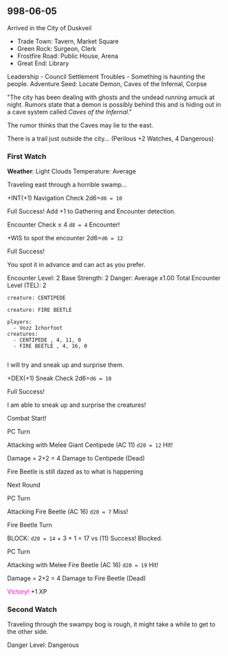 ## 998-06-05

Arrived in the City of Duskveil

- Trade Town: Tavern, Market Square
- Green Rock:  Surgeon, Clerk
- Frostfire Road: Public House, Arena
- Great End: Library

Leadership - Council
Settlement Troubles - Something is haunting the people.
Adventure Seed: Locate Demon, Caves of the Infernal, Corpse

"The city has been dealing with ghosts and the undead running amuck at night. Rumors state that a demon is possibly behind this and is hiding out in a cave system called *Caves of the Infernal*."

The rumor thinks that the Caves may lie to the east.

There is a trail just outside the city... (Perilous +2 Watches, 4 Dangerous)

### First Watch

**Weather**: Light Clouds
Temperature: Average

Traveling east through a horrible swamp...

+INT(+1) Navigation Check 2d6=`d6 = 10`

Full Success!
Add +1 to Gathering and Encounter detection. 

Encounter Check ≤ 4 `d8 = 4` Encounter!

+WIS to spot the encounter 2d6=`d6 = 12`

Full Success!

You spot it in advance and can act as you prefer.

Encounter Level: 2
Base Strength: 2
Danger: Average x1.00
Total Encounter Level (TEL): 2

```statblock
creature: CENTIPEDE
```

```statblock
creature: FIRE BEETLE
```



```encounter
players:
  - Vozz Ichorfoot
creatures:
  - CENTIPEDE , 4, 11, 0
  - FIRE BEETLE , 4, 16, 0
 
```

I will try and sneak up and surprise them.

+DEX(+1) Sneak Check 2d6=`d6 = 10` 

Full Success!

I am able to sneak up and surprise the creatures!

Combat Start!

PC Turn

Attacking with Melee Giant Centipede (AC 11) `d20 = 12` Hit!

Damage = 2+2 = 4 Damage to Centipede (Dead)

Fire Beetle is still dazed as to what is happening

Next Round 

PC Turn

Attacking Fire Beetle (AC 16) `d20 = 7` Miss!

Fire Beetle Turn

BLOCK: `d20 = 14` + 3 + 1 = 17 vs (11) Success! Blocked.

PC Turn

Attacking with Melee Fire Beetle (AC 16) `d20 = 19` Hit!

Damage = 2+2 = 4 Damage to Fire Beetle (Dead)

<font color="#ff00cc">Victory!</font>
+1 XP
### Second Watch

Traveling through the swampy bog is rough, it might take a while to get to the other side.

 Danger Level: Dangerous

